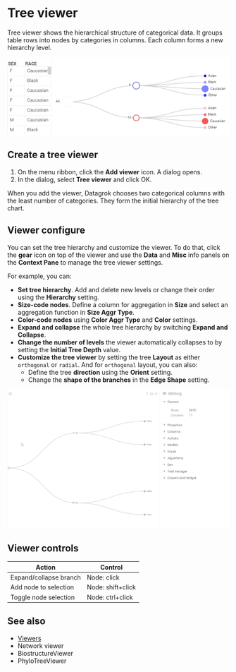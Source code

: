 # Tree viewer

Tree viewer shows the hierarchical structure of categorical data. It groups table rows into nodes by categories in columns. Each column forms a new hierarchy level.

<!--Common uses:

* An organizational chart
* Sales by location-->

![Tree viewer](tree-viewer.png)

## Create a tree viewer

1. On the menu ribbon, click the **Add viewer** icon. A dialog opens.
1. In the dialog, select **Tree viewer** and click OK.

When you add the viewer, Datagrok chooses two categorical columns with the least number of categories. They form the initial hierarchy of the tree chart.  

## Viewer configure

You can set the tree hierarchy and customize the viewer. To do that, click the **gear** icon on top of the viewer and use the **Data** and **Misc** info panels on the **Context Pane** to manage the tree viewer settings.

For example, you can:

* **Set tree hierarchy**. Add and delete new levels or change their order using the **Hierarchy** setting.
* **Size-code nodes**. Define a column for aggregation in **Size** and select an aggregation function in **Size Aggr Type**.
* **Color-code nodes** using **Color Aggr Type** and **Color** settings.
* **Expand and collapse** the whole tree hierarchy by switching **Expand and Collapse**.
* **Change the number of levels** the viewer automatically collapses to by setting the **Initial Tree Depth** value.
* **Customize the tree viewer** by setting the tree **Layout** as either `orthogonal` or `radial`. And for `orthogonal` layout, you can also:
  * Define the tree **direction** using the **Orient** setting.
  * Change the **shape of the branches** in the **Edge Shape** setting.

![Tree viewer](tree-viewer.gif "Tree viewer")

## Viewer controls

|      Action                           |         Control             |
|-------------------------------------|-----------------------|
| Expand/collapse branch        |Node: click   |
| Add node to selection           | Node: shift+click|
| Toggle node selection           |  Node: ctrl+click |

## See also

* [Viewers](../viewers.md)
* Network viewer
* BiostructureViewer
* PhyloTreeViewer
